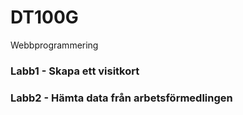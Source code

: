 # DT100G
Webbprogrammering

### Labb1 - Skapa ett visitkort
### Labb2 - Hämta data från arbetsförmedlingen
